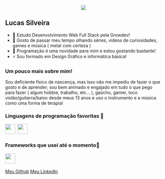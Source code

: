<p align="center"><img src="https://i.imgur.com/A6bWGFl.gif"/></p>

## Lucas Silveira
- 🔭 Estudo Desenvolvimento Web Full Stack pela Growdev!
- 👯 Gosto de passar meu tempo olhando séries, vídeos de curiosidades, games e música ( metal com certeza )
- 💬 Programação é uma novidade para mim e estou gostando bastante!
- ⚡ Sou formado em Design Gráfico e informática básica!


### Um pouco mais sobre mim!  

Sou deficiente físico de nascença, mas isso não me impediu de fazer o que gosto e de aprender; sou bem animado e engajado em tudo o que pego para fazer ( algum hobbie, trabalho, etc... ), gaúcho, gamer, toco violão/guitarra/baixo desde meus 13 anos e uso o instrumento e a música como uma forma de terapia!

### Linguagens de programação favoritas :scroll:

<img height="32" width="32" src="https://cdn.thekrishna.in/img/icon/javascript.svg" />&nbsp; 
<img height="32" width="32" src="https://cdn.thekrishna.in/img/icon/html5.svg" />&nbsp; 


### Frameworks que usei até o momento:hammer:

<img height="32" width="32" src="https://cdn.thekrishna.in/img/icon/bootstrap.svg" />&nbsp; 

<a href="https://github.com/eusouolukkas">Meu Github</a>
<a href="https://www.linkedin.com/in/lucas-roennau-silveira-b50b05214/">Meu LinkedIn</a>
